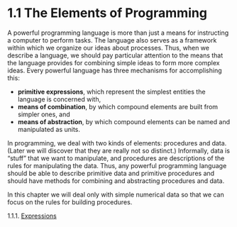 # 1.1 The Elements of Programming

A powerful programming language is more than just a means for instructing a computer to perform tasks. The language also serves as a framework within which we organize our ideas about processes. Thus, when we describe a language, we should pay particular attention to the means that the language provides for combining simple ideas to form more complex ideas. Every powerful language has three mechanisms for accomplishing this:

- **primitive expressions**, which represent the simplest entities the language is concerned with,
- **means of combination**, by which compound elements are built from simpler ones, and
- **means of abstraction**, by which compound elements can be named and manipulated as units.

In programming, we deal with two kinds of elements: procedures and data. (Later we will discover that they are really not so distinct.) Informally, data is “stuff” that we want to manipulate, and procedures are descriptions of the rules for manipulating the data. Thus, any powerful programming language should be able to describe primitive data and primitive procedures and should have methods for combining and abstracting procedures and data.

In this chapter we will deal only with simple numerical data so that we can focus on the rules for building procedures.

1.1.1. [Expressions](./1.1.1-expressions.md)
